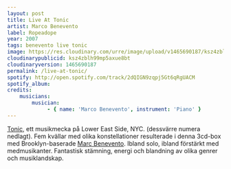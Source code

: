 ```yaml
---
layout: post
title: Live At Tonic
artist: Marco Benevento
label: Ropeadope
year: 2007
tags: benevento live tonic
image: https://res.cloudinary.com/urre/image/upload/v1465690187/ksz4zblh99mp5axue8bt.jpg
cloudinarypublicid: ksz4zblh99mp5axue8bt
cloudinaryversion: 1465690187
permalink: /live-at-tonic/
spotify: http://open.spotify.com/track/2dQIGN9zqpj5Gt6qRgUACM
spotify_album: 
credits:
    musicians:
        musician:
             - { name: 'Marco Benevento', instrument: 'Piano' }
---
```


<a href="http://en.wikipedia.org/wiki/Tonic_(music_venue)">Tonic</a>, ett musikmecka på Lower East Side, NYC. (dessvärre numera nedlagt). Fem kvällar med olika konstellationer resulterade i denna 3cd-box med Brooklyn-baserade <a href="http://en.wikipedia.org/wiki/Marco_Benevento">Marc Benevento</a>. Ibland solo, ibland förstärkt med medmusikanter. Fantastisk stämning, energi och blandning av olika genrer och musiklandskap.
